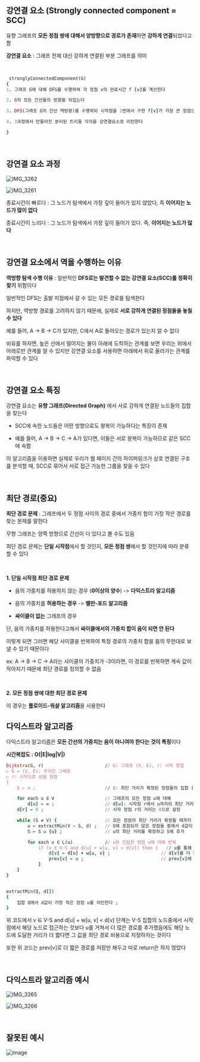 ## 강연결 요소 (Strongly connected component = SCC)

유향 그래프의 **모든 정점 쌍에 대해서 양방향으로 경로가 존재**하면 **강하게 연결**되었다고 함

**강연결 요소** : 그래프 전체 대신 강하게 연결된 부분 그래프를 의미

<br/>

```ruby
 stronglyConnectedComponent(G) 
{ 
1. 그래프 G에 대해 DFS를 수행하여 각 정점 v의 완료시간 f [v]를 계산한다

2. G의 모든 간선들의 방향을 뒤집는다

3. DFS(그래프 G의 간선 역방향)를 수행하되 시작점을 1번에서 구한 f[v]가 가장 큰 정점으로 잡는다

4. 3과정에서 만들어진 분리된 트리들 각각을 강연결요소로 리턴한다

}
```

<br/>

## 강연결 요소 과정 

![IMG_3262](https://github.com/user-attachments/assets/33fcb0f3-2bbc-4940-8310-98eb5be1136b)

![IMG_3261](https://github.com/user-attachments/assets/b94c61de-d3a4-423c-8ad5-7d65d36d15e7)

종료시간이 빠르다 : 그 노드가 탐색에서 가장 깊이 들어가 있지 않았다, 즉 **이어지는 노드가 많이 없다**

종료시간이 느리다 : 그 노드가 탐색에서 가장 깊이 들어가 있다. 즉, **이어지는 노드가 많다**

<br/>

## 강연결 요소에서 역을 수행하는 이유

**역방향 탐색 수행 이유** : 일반적인 **DFS로는 발견할 수 없는 강연결 요소(SCC)를 정확히 찾기** 위함이다

일반적인 DFS는 출발 지점에서 갈 수 있는 모든 경로를 탐색한다

하지만, 역방향 경로를 고려하지 않기 때문에, 실제로 **서로 강하게 연결된 정점들을 놓칠 수 있다**

예를 들어, A → B → C가 있지만, C에서 A로 돌아오는 경로가 있는지 알 수 없다

비유를 하자면, 높은 산에서 떨어지는 물이 아래에 도착하는 관계를 보면 우리는 위에서 아래로만 관계를 알 수 있지만 강연결 요소를 사용하면 아래에서 위로 올라가는 관계를 파악할 수 있다 

<br/>

## 강연결 요소 특징 

강연결 요소는 **유향 그래프(Directed Graph)** 에서 서로 강하게 연결된 노드들의 집합을 찾는다

- SCC에 속한 노드들은 어떤 방향으로도 왕복이 가능하다는 특징이 존재

- 예를 들어, A → B → C → A가 있다면, 이들은 서로 왕복이 가능하므로 같은 SCC에 속함

이 알고리즘을 이용하면 실제로 우리가 웹 페이지 간의 하이퍼링크가 상호 연결된 구조를 분석할 때, SCC로 묶어서 서로 접근 가능한 그룹을 찾을 수 있다 

<br/>

## 최단 경로(중요)

**최단 경로 문제** : 그래프에서 두 정점 사이의 경로 중에서 가중치 합이 가장 작은 경로를 찾는 문제를 말한다 

무향 그래프는 양쪽 방향으로 간선이 다 있다고 볼 수도 있음

최단 경로 문제는 **단일 시작점**에서 할 것인지, **모든 정점 쌍**에서 할 것인지에 따라 분류할 수 있다

<br/>

**1. 단일 시작점 최단 경로 문제**

- 음의 가중치를 허용하지 않는 경우 (**0이상의 양수**) -> **다익스트라 알고리즘**

- 음의 가중치를 **허용하는 경우** -> **벨만-포드 알고리즘**

- **싸이클이 없는** 그래프의 경우

단, 음의 가중치를 허용한다고해서 **싸이클에서의 가중치 합이 음이 되면 안 된다**

이렇게 되면 그러면 해당 사이클을 반복하여 특정 경로의 가중치 합을 음의 무한대로 보낼 수 있기 때문이다 

ex: A → B → C → A라는 사이클의 가중치가 -3이라면, 이 경로를 반복하면 계속 값이 작아지기 때문에 최단 경로를 정의할 수 없음

<br>

**2. 모든 정점 쌍에 대한 최단 경로 문제** 

이 경우는 **플로이드-워샬 알고리즘**을 사용한다 

## 다익스트라 알고리즘

다익스트라 알고리즘은 **모든 간선의 가중치는 음이 아니여야 한다는 것이 특징**이다

**시간복잡도 : O(|E|log|V|)**

```ruby
Dijkstra(G, r)                       // G: 그래프 (V, E), r: 시작 정점
▷ G = (V, E): 주어진 그래프
▷ r: 시작으로 삼을 정점
{
    S ← ∅ ;                          // S: 최단 거리가 확정된 정점들의 집합 (초기에는 공집합)

    for each u ∈ V                   // 그래프의 모든 정점 u에 대해
        d[u] ← ∞ ;                   // d[u]: 시작점 r에서 u까지의 최단 거리 추정값 (초기에는 무한대)
    d[r] ← 0 ;                       // 시작 정점 r의 거리는 0으로 설정

    while (S ≠ V) {                  // 모든 정점의 최단 거리가 확정될 때까지 반복
        u ← extractMin(V - S, d) ;   // S에 포함되지 않은 정점들 중에서 d값이 가장 작은 정점 u 선택
        S ← S ∪ {u} ;                // u의 최단 거리를 확정하고 S에 추가

        for each v ∈ L(u)            // u와 인접한 정점 v에 대해 반복
            if (v ∈ V-S and d[u] + w[u, v] < d[v]) then {   // u를 통해 v로 가는 경로가 더 짧다면
                d[v] ← d[u] + w[u, v] ;                   // d[v]를 더 짧은 거리로 갱신 (이완)
                prev[v] ← u ;                             // prev[v]에 u 저장 → 경로 추적을 위함
            }
    }
}


extractMin(Q, d[])
{
    집합 Q에서 d값이 가장 작은 정점 u를 리턴한다 ;
}
```

위 코드에서 v ∈ V-S and d[u] + w[u, v] < d[v] 단계는 V-S 집합의 노드중에서 시작점에서 해당 노드로 접근하는 것보다 u를 거쳐서 더 많은 경로를 추가했음에도 해당 노드에 도달한 거리가 더 짧다면 그 값을 최단 경로 비용으로 지정하자는 것이다 

또한 위 코드는 prev[v]로 더 짧은 경로를 저장만 해두고 따로 return은 하지 않았다

<br/>

## 다익스트라 알고리즘 예시 

![IMG_3265](https://github.com/user-attachments/assets/a0f87912-b3df-4988-8fb1-15bd7e603d0f)

![IMG_3266](https://github.com/user-attachments/assets/e17f6122-f350-43da-a516-bd1dfaffbb43)

<br/>

## 잘못된 예시 

![image](https://github.com/user-attachments/assets/b00a466b-4a51-4820-b997-b7bf43c5c275)




















































































